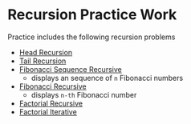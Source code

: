 # Recursion Practice Work

Practice includes the following recursion problems
  - [Head Recursion](https://github.com/janjakovacevic/SpartaGlobal/blob/master/Week%203%20-%20Java%20Week%201/RecursionPostWork/src/com/sparta/janja/HeadRecursion.java)
  - [Tail Recursion](https://github.com/janjakovacevic/SpartaGlobal/blob/master/Week%203%20-%20Java%20Week%201/RecursionPostWork/src/com/sparta/janja/TailRecursion.java)
  - [Fibonacci Sequence Recursive](https://github.com/janjakovacevic/SpartaGlobal/blob/master/Week%203%20-%20Java%20Week%201/RecursionPostWork/src/com/sparta/janja/FibonacciSequenceRecursive.java)
    - displays an sequence of `n` Fibonacci numbers
  - [Fibonacci Recursive](https://github.com/janjakovacevic/SpartaGlobal/blob/master/Week%203%20-%20Java%20Week%201/RecursionPostWork/src/com/sparta/janja/FibonacciRecursive.java)
    - displays `n-th` Fibonacci number
  - [Factorial Recursive](https://github.com/janjakovacevic/SpartaGlobal/blob/master/Week%203%20-%20Java%20Week%201/RecursionPostWork/src/com/sparta/janja/FactorialRecursive.java)
  - [Factorial Iterative](https://github.com/janjakovacevic/SpartaGlobal/blob/master/Week%203%20-%20Java%20Week%201/RecursionPostWork/src/com/sparta/janja/FactorialIterative.java) 
